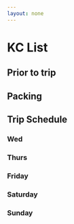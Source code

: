 ```yaml
---
layout: none
---
```


# KC List

## Prior to trip

## Packing

## Trip Schedule

### Wed

### Thurs

### Friday

### Saturday

### Sunday

